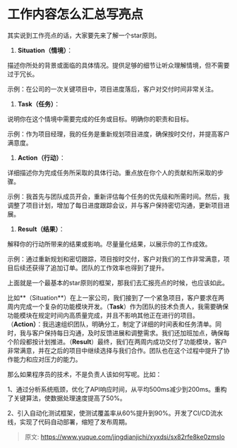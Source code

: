 # 工作内容怎么汇总写亮点

其实说到工作亮点的话，大家要先来了解一个star原则。

1. **Situation（情境）**：

描述你所处的背景或面临的具体情况。提供足够的细节让听众理解情境，但不需要过于冗长。

示例：在公司的一次关键项目中，项目进度落后，客户对交付时间非常关注。

1. **Task（任务）**：

说明你在这个情境中需要完成的任务或目标。明确你的职责和目标。

示例：作为项目经理，我的任务是重新规划项目进度，确保按时交付，并提高客户满意度。

1. **Action（行动）**：

详细描述你为完成任务所采取的具体行动。重点放在你个人的贡献和所采取的步骤。

示例：我首先与团队成员开会，重新评估每个任务的优先级和所需时间。然后，我调整了项目计划，增加了每日进度跟踪会议，并与客户保持密切沟通，更新项目进展。

1. **Result（结果）**：

解释你的行动所带来的结果或影响。尽量量化结果，以展示你的工作成效。

示例：通过重新规划和密切跟踪，项目按时交付，客户对我们的工作非常满意，项目后续还获得了追加订单。团队的工作效率也得到了提升。

上面就是一个最基本的star原则的框架，那我们去汇报亮点的时候，也应该如此。

比如**（Situation**）在上一家公司，我们接到了一个紧急项目，客户要求在两周内完成一个复杂的功能模块开发。（**Task**）作为团队的技术负责人，我需要确保功能模块在规定时间内高质量完成，并且不影响其他正在进行的项目。（**Action）**：我迅速组织团队，明确分工，制定了详细的时间表和任务清单。同时，我与客户保持每日沟通，及时反馈进展和调整需求。我们还加班加点，确保每个阶段都按计划推进。（**Result**）最终，我们在两周内成功交付了功能模块，客户非常满意，并在之后的项目中继续选择与我们合作。团队也在这个过程中提升了协作能力和应对压力的能力。

那么如果程序员的技术，不是负责人该如何写呢。比如：

1、通过分析系统瓶颈，优化了API响应时间，从平均500ms减少到200ms。重构了关键算法，使数据处理速度提高了50%。

2、引入自动化测试框架，使测试覆盖率从60%提升到90%。开发了CI/CD流水线，实现了代码自动部署，缩短了发布周期。



> 原文: <https://www.yuque.com/jingdianjichi/xyxdsi/sx82rfe8ke0zmslo>